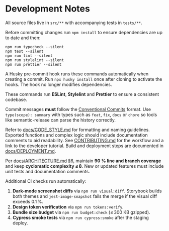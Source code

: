 # Development Notes

All source files live in `src/**` with accompanying tests in `tests/**`.

Before committing changes run `npm install` to ensure dependencies are up to
date and then:

```
npm run typecheck --silent
npm test --silent
npm run lint --silent
npm run stylelint --silent
npm run prettier --silent
```

A Husky pre-commit hook runs these commands automatically when creating a
commit. Run `npx husky install` once after cloning to activate the hooks. The
hook no longer modifies dependencies.

These commands run **ESLint**, **Stylelint** and **Prettier** to ensure a
consistent codebase.

Commit messages **must** follow the
[Conventional Commits](https://www.conventionalcommits.org/en/v1.0.0/) format.
Use `type(scope): summary` with types such as `feat`, `fix`, `docs` or `chore`
so tools like semantic-release can parse the history correctly.

Refer to [docs/CODE_STYLE.md](docs/CODE_STYLE.md) for formatting and naming
guidelines. Exported functions and complex logic should include documentation
comments to aid readability. See [CONTRIBUTING.md](CONTRIBUTING.md) for the
workflow and a link to the developer tutorial. Build and deployment steps are
documented in [docs/DEPLOYMENT.md](docs/DEPLOYMENT.md).

Per [docs/ARCHITECTURE.md](docs/ARCHITECTURE.md) §6, maintain **90 % line and
branch coverage** and keep **cyclomatic complexity ≤ 8**. New or updated
features must include unit tests and documentation comments.

Additional CI checks run automatically:

1. **Dark-mode screenshot diffs** via `npm run visual:diff`. Storybook builds
   both themes and `jest-image-snapshot` fails the merge if the visual diff
   exceeds 0.1 %.
2. **Design token verification** via `npm run tokens:verify`.
3. **Bundle size budget** via `npm run budget:check` (≤ 300 KB gzipped).
4. **Cypress smoke tests** via `npm run cypress:smoke` after the staging deploy.

